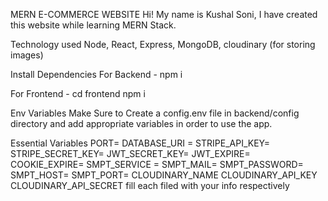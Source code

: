 MERN E-COMMERCE WEBSITE
Hi! My name is Kushal Soni, I have created this website while learning MERN Stack.

Technology used
Node, React, Express, MongoDB, cloudinary (for storing images) 

Install Dependencies
For Backend - npm i

For Frontend - cd frontend npm i

Env Variables
Make Sure to Create a config.env file in backend/config directory and add appropriate variables in order to use the app.

Essential Variables PORT= DATABASE_URI = STRIPE_API_KEY= STRIPE_SECRET_KEY= JWT_SECRET_KEY= JWT_EXPIRE= COOKIE_EXPIRE= SMPT_SERVICE = SMPT_MAIL= SMPT_PASSWORD= SMPT_HOST= SMPT_PORT= CLOUDINARY_NAME CLOUDINARY_API_KEY CLOUDINARY_API_SECRET fill each filed with your info respectively
